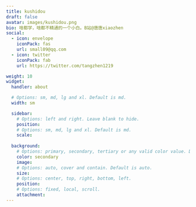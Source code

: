 ```yaml
---
title: kushidou
draft: false
avatar: images/kushidou.png
bio: 啥都学，啥都不精通的一个小白。B站@唐唐xiaozhen
social:
  - icon: envelope
    iconPack: fas
    url: small09@qq.com
  - icon: twitter
    iconPack: fab
    url: https://twitter.com/tangzhen1219

weight: 10
widget:
  handler: about

  # Options: sm, md, lg and xl. Default is md.
  width: sm

  sidebar:
    # Options: left and right. Leave blank to hide.
    position:
    # Options: sm, md, lg and xl. Default is md.
    scale:
  
  background:
    # Options: primary, secondary, tertiary or any valid color value. Default is primary.
    color: secondary
    image:
    # Options: auto, cover and contain. Default is auto.
    size:
    # Options: center, top, right, bottom, left.
    position:
    # Options: fixed, local, scroll.
    attachment: 
---
```

